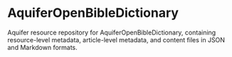 # AquiferOpenBibleDictionary
Aquifer resource repository for AquiferOpenBibleDictionary, containing resource-level metadata, article-level metadata, and content files in JSON and Markdown formats.
